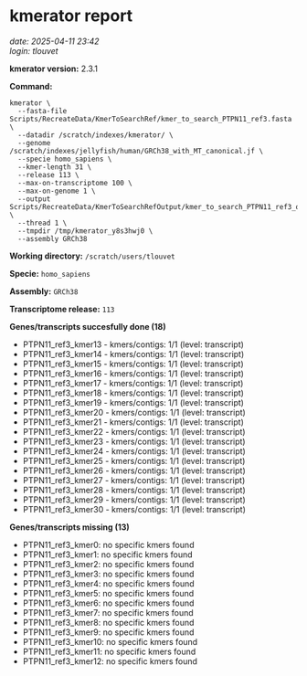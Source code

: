 # kmerator report
*date: 2025-04-11 23:42*  
*login: tlouvet*

**kmerator version:** 2.3.1

**Command:**

```
kmerator \
  --fasta-file Scripts/RecreateData/KmerToSearchRef/kmer_to_search_PTPN11_ref3.fasta \
  --datadir /scratch/indexes/kmerator/ \
  --genome /scratch/indexes/jellyfish/human/GRCh38_with_MT_canonical.jf \
  --specie homo_sapiens \
  --kmer-length 31 \
  --release 113 \
  --max-on-transcriptome 100 \
  --max-on-genome 1 \
  --output Scripts/RecreateData/KmerToSearchRefOutput/kmer_to_search_PTPN11_ref3_output \
  --thread 1 \
  --tmpdir /tmp/kmerator_y8s3hwj0 \
  --assembly GRCh38
```

**Working directory:** `/scratch/users/tlouvet`

**Specie:** `homo_sapiens`

**Assembly:** `GRCh38`

**Transcriptome release:** `113`

**Genes/transcripts succesfully done (18)**

- PTPN11_ref3_kmer13 - kmers/contigs: 1/1 (level: transcript)
- PTPN11_ref3_kmer14 - kmers/contigs: 1/1 (level: transcript)
- PTPN11_ref3_kmer15 - kmers/contigs: 1/1 (level: transcript)
- PTPN11_ref3_kmer16 - kmers/contigs: 1/1 (level: transcript)
- PTPN11_ref3_kmer17 - kmers/contigs: 1/1 (level: transcript)
- PTPN11_ref3_kmer18 - kmers/contigs: 1/1 (level: transcript)
- PTPN11_ref3_kmer19 - kmers/contigs: 1/1 (level: transcript)
- PTPN11_ref3_kmer20 - kmers/contigs: 1/1 (level: transcript)
- PTPN11_ref3_kmer21 - kmers/contigs: 1/1 (level: transcript)
- PTPN11_ref3_kmer22 - kmers/contigs: 1/1 (level: transcript)
- PTPN11_ref3_kmer23 - kmers/contigs: 1/1 (level: transcript)
- PTPN11_ref3_kmer24 - kmers/contigs: 1/1 (level: transcript)
- PTPN11_ref3_kmer25 - kmers/contigs: 1/1 (level: transcript)
- PTPN11_ref3_kmer26 - kmers/contigs: 1/1 (level: transcript)
- PTPN11_ref3_kmer27 - kmers/contigs: 1/1 (level: transcript)
- PTPN11_ref3_kmer28 - kmers/contigs: 1/1 (level: transcript)
- PTPN11_ref3_kmer29 - kmers/contigs: 1/1 (level: transcript)
- PTPN11_ref3_kmer30 - kmers/contigs: 1/1 (level: transcript)


**Genes/transcripts missing (13)**

- PTPN11_ref3_kmer0: no specific kmers found
- PTPN11_ref3_kmer1: no specific kmers found
- PTPN11_ref3_kmer2: no specific kmers found
- PTPN11_ref3_kmer3: no specific kmers found
- PTPN11_ref3_kmer4: no specific kmers found
- PTPN11_ref3_kmer5: no specific kmers found
- PTPN11_ref3_kmer6: no specific kmers found
- PTPN11_ref3_kmer7: no specific kmers found
- PTPN11_ref3_kmer8: no specific kmers found
- PTPN11_ref3_kmer9: no specific kmers found
- PTPN11_ref3_kmer10: no specific kmers found
- PTPN11_ref3_kmer11: no specific kmers found
- PTPN11_ref3_kmer12: no specific kmers found
